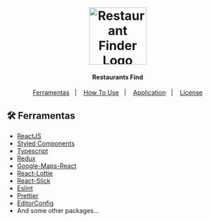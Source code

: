 <h1 align="center">
    <img alt="Restaurant Finder Logo" width="130" height="130" src="https://user-images.githubusercontent.com/58401291/152707377-9cd2ada3-fd33-4ae4-bee0-b1d0bfa81117.jpg" />
    <br>
    
</h1>

<h4 align="center">
 Restaurants Find
</h4>

<p align="center">
  <a href="#hammer_and_wrench-ferramentas">Ferramentas</a>&nbsp;&nbsp;&nbsp;|&nbsp;&nbsp;&nbsp;
  <a href="#gear-how-to-use">How To Use</a>&nbsp;&nbsp;&nbsp;|&nbsp;&nbsp;&nbsp;
  <a href="#computer-application">Application</a>&nbsp;&nbsp;&nbsp;|&nbsp;&nbsp;&nbsp;
  <a href="#memo-license">License</a>
</p>

## :hammer_and_wrench: Ferramentas


- [ReactJS](https://reactjs.org/)
- [Styled Components](https://styled-components.com/)
- [Typescript](https://www.typescriptlang.org/)
- [Redux](https://redux.js.org/)
- [Google-Maps-React](https://www.npmjs.com/package/google-maps-react)
- [React-Lottie](https://www.npmjs.com/package/react-lottie)
- [React-Slick](https://react-slick.neostack.com/)
- [Eslint](https://eslint.org/)
- [Prettier](https://prettier.io/)
- [EditorConfig](https://editorconfig.org/)
- And some other packages...






